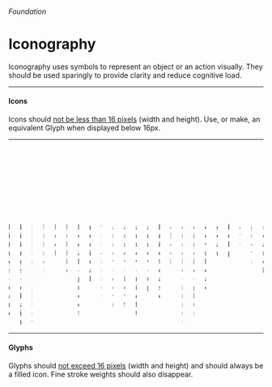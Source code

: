 <h6 class="subtitle is-5 has-text-grey has-text-weight-semibold">Foundation</h6><h1 class="title is-1 has-text-weight-bold">Iconography</h1>
<p class="subtitle is-5">
    <span class="has-text-weight-semibold">Iconography</span> uses symbols to represent an object or an action visually. They should be used sparingly to provide clarity and reduce cognitive load.
</p>

<hr>

<h4 class="title is-4 has-text-weight-semibold">Icons</h4>

Icons should <u>not be less than 16 pixels</u> (width and height). Use, or make, an equivalent Glyph when displayed below 16px.

<hr class="is-small">

<div class="columns is-multiline is-mobile is-size-7 has-text-centered has-text-weight-semibold is-monospace has-text-grey-dark">
    <div class="column is-one-third-mobile is-one-fifth-tablet"><div class="box is-bordered is-relaxed"><svg class="icon is-medium"><use xlink:href="media/bds-icons.min.svg#biings-care"></use></svg></div>biings-care</div><div class="column is-one-third-mobile is-one-fifth-tablet"><div class="box is-bordered is-relaxed"><svg class="icon is-medium"><use xlink:href="media/bds-icons.min.svg#biings-claim"></use></svg></div>biings-claim</div><div class="column is-one-third-mobile is-one-fifth-tablet"><div class="box is-bordered is-relaxed"><svg class="icon is-medium"><use xlink:href="media/bds-icons.min.svg#biings-pilot"></use></svg></div>biings-pilot</div><div class="column is-one-third-mobile is-one-fifth-tablet"><div class="box is-bordered is-relaxed"><svg class="icon is-medium"><use xlink:href="media/bds-icons.min.svg#biings"></use></svg></div>biings</div><div class="column is-one-third-mobile is-one-fifth-tablet"><div class="box is-bordered is-relaxed"><svg class="icon is-medium"><use xlink:href="media/bds-icons.min.svg#book"></use></svg></div>book</div><div class="column is-one-third-mobile is-one-fifth-tablet"><div class="box is-bordered is-relaxed"><svg class="icon is-medium"><use xlink:href="media/bds-icons.min.svg#bubble"></use></svg></div>bubble</div><div class="column is-one-third-mobile is-one-fifth-tablet"><div class="box is-bordered is-relaxed"><svg class="icon is-medium"><use xlink:href="media/bds-icons.min.svg#legal-proof"></use></svg></div>legal-proof</div><div class="column is-one-third-mobile is-one-fifth-tablet"><div class="box is-bordered is-relaxed"><svg class="icon is-medium"><use xlink:href="media/bds-icons.min.svg#medical"></use></svg></div>medical</div><div class="column is-one-third-mobile is-one-fifth-tablet"><div class="box is-bordered is-relaxed"><svg class="icon is-medium"><use xlink:href="media/bds-icons.min.svg#timelines"></use></svg></div>timelines</div><div class="column is-one-third-mobile is-one-fifth-tablet"><div class="box is-bordered is-relaxed"><svg class="icon is-medium"><use xlink:href="media/bds-icons.min.svg#arrow-down"></use></svg></div>arrow-down</div><div class="column is-one-third-mobile is-one-fifth-tablet"><div class="box is-bordered is-relaxed"><svg class="icon is-medium"><use xlink:href="media/bds-icons.min.svg#arrow-left"></use></svg></div>arrow-left</div><div class="column is-one-third-mobile is-one-fifth-tablet"><div class="box is-bordered is-relaxed"><svg class="icon is-medium"><use xlink:href="media/bds-icons.min.svg#arrow-right"></use></svg></div>arrow-right</div><div class="column is-one-third-mobile is-one-fifth-tablet"><div class="box is-bordered is-relaxed"><svg class="icon is-medium"><use xlink:href="media/bds-icons.min.svg#arrow-up"></use></svg></div>arrow-up</div><div class="column is-one-third-mobile is-one-fifth-tablet"><div class="box is-bordered is-relaxed"><svg class="icon is-medium"><use xlink:href="media/bds-icons.min.svg#briefcase"></use></svg></div>briefcase</div><div class="column is-one-third-mobile is-one-fifth-tablet"><div class="box is-bordered is-relaxed"><svg class="icon is-medium"><use xlink:href="media/bds-icons.min.svg#check"></use></svg></div>check</div><div class="column is-one-third-mobile is-one-fifth-tablet"><div class="box is-bordered is-relaxed"><svg class="icon is-medium"><use xlink:href="media/bds-icons.min.svg#circle-minus"></use></svg></div>circle-minus</div><div class="column is-one-third-mobile is-one-fifth-tablet"><div class="box is-bordered is-relaxed"><svg class="icon is-medium"><use xlink:href="media/bds-icons.min.svg#circle-plus"></use></svg></div>circle-plus</div><div class="column is-one-third-mobile is-one-fifth-tablet"><div class="box is-bordered is-relaxed"><svg class="icon is-medium"><use xlink:href="media/bds-icons.min.svg#download"></use></svg></div>download</div><div class="column is-one-third-mobile is-one-fifth-tablet"><div class="box is-bordered is-relaxed"><svg class="icon is-medium"><use xlink:href="media/bds-icons.min.svg#gear"></use></svg></div>gear</div><div class="column is-one-third-mobile is-one-fifth-tablet"><div class="box is-bordered is-relaxed"><svg class="icon is-medium"><use xlink:href="media/bds-icons.min.svg#help"></use></svg></div>help</div><div class="column is-one-third-mobile is-one-fifth-tablet"><div class="box is-bordered is-relaxed"><svg class="icon is-medium"><use xlink:href="media/bds-icons.min.svg#off"></use></svg></div>off</div><div class="column is-one-third-mobile is-one-fifth-tablet"><div class="box is-bordered is-relaxed"><svg class="icon is-medium"><use xlink:href="media/bds-icons.min.svg#prefs"></use></svg></div>prefs</div><div class="column is-one-third-mobile is-one-fifth-tablet"><div class="box is-bordered is-relaxed"><svg class="icon is-medium"><use xlink:href="media/bds-icons.min.svg#search"></use></svg></div>search</div>
</div>

<hr class="is-large is-visible">

<h4 class="title is-4 has-text-weight-semibold">Glyphs</h4>

Glyphs should <u>not exceed 16 pixels</u> (width and height) and should always be a filled icon. Fine stroke weights should also disappear.